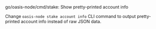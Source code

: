 go/oasis-node/cmd/stake: Show pretty-printed account info

Change `oasis-node stake account info` CLI command to output pretty-printed
account info instead of raw JSON data.
